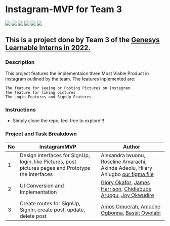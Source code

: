 # Instagram-MVP for Team 3

<p>
<img src="https://img.shields.io/badge/madeby-Team 3 GenesysInternsip-<green>">
<img src="https://img.shields.io/badge/HTML-<blue>">
<img src="https://img.shields.io/badge/Javascript-<red>">
<img src="https://img.shields.io/badge/Shell-<yellow>">
<img src="https://img.shields.io/badge/CSS-<yellow>">
<img src="https://img.shields.io/badge/webApp-InstagramMVP-<blue>">
</p>

## This is a project done by Team 3 of the [Genesys Learnable Interns in 2022.](https://www.genesystechhub.com/learnable)

### Description

This project features the implementaion three Most Viable Product in instagram outlined by the team. The features inplemented are:

```
The feature for seeing or Posting Pictures on Instagram.
The feature for liking pictures
The Login Features and SignUp Features

```
### Instructions

- Simply clone the repo, feel free to explore!!!

### Project and Task Breakdown
| No | InstagramMVP                                                                                                                               | Author                                                  |
| ----- | -------------------------------------------------------------------------------------------------------------------------------------- | ------------------------------------------------------- |
| 1     | Design interfaces for SignUp, login, like Pictures, post pictures pages and Prototype the interfaces                     | Alexandra Iwuonu, Roseline Amarachi, Akinde Adeolu, Hilary Aniugbo [our figma file](https://www.figma.com/file/m2R8rZYoB0khbojQnrkurz/Untitled?node-id=0%3A1)                        | 
| 2    | UI Conversion and Implementation                                             |[Glory Okafor](https://github.com/glowwEE), [James Harrison](https://github.com/KodeSage), [Chidiebube Aruogu](https://github.com/Iheyinwa), [Joy Okwudire](https://github.com/chizycodes)                     |
| 3     | Create routes for SignUp, SignIn, create post, update, delete post                                                     | [Amos Omoerah](https://github.com/Seigfried-A), [Amuche Ogbonna](https://github.com/AmucheOgbonna), [Bassit Owolabi](https://github.com/breellz)                            |
